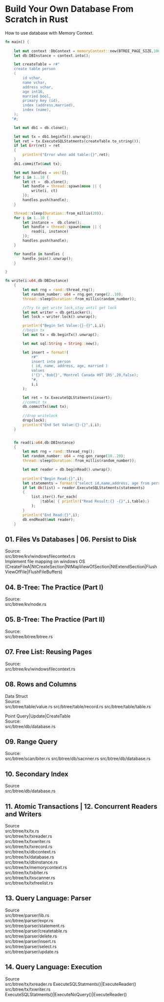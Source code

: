 # Build Your Own Database From Scratch in Rust

How to use database with Memory Context.
```rust
fn main() {
   
    let mut context :DbContext = memoryContext::new(BTREE_PAGE_SIZE,1000).into();
    let db:DBInstance = context.into();

    let createTable = r#"
    create table person
    ( 
        id vchar,
        name vchar,
        address vchar,
        age int16,
        married bool,
        primary key (id),
        index (address,married),
        index (name),
    );
   "#;

    let mut db1 = db.clone();

    let mut tx = db1.beginTx().unwrap();
    let ret = tx.ExecuteSQLStatments(createTable.to_string());
    if let Err(ret) = ret
    {
        println!("Error when add table:{}",ret);
    }
    db1.commitTx(&mut tx);

    let mut handles = vec![];
    for i in 1..10 {
        let ct =  db.clone();
        let handle = thread::spawn(move || {
            write(i, ct)
        });
        handles.push(handle);
    }

    thread::sleep(Duration::from_millis(20));
    for i in 1..10 {
        let instance =  db.clone();
        let handle = thread::spawn(move || {
            read(i, instance)
        });
        handles.push(handle);
    }

    for handle in handles {
        handle.join().unwrap();
    }

}

fn write(i:u64,db:DBInstance)
    {
        let mut rng = rand::thread_rng();
        let random_number: u64 = rng.gen_range(2..10);
        thread::sleep(Duration::from_millis(random_number));

        //Try to get write lock,stay until get lock
        let mut writer = db.getLocker();
        let lock = writer.lock().unwrap();

        println!("Begin Set Value:{}-{}",i,i);        
        //begin tx 
        let mut tx = db.beginTx().unwrap();

        let mut sql:String = String::new();

        let insert = format!(
            r#"
            insert into person
            ( id, name, address, age, married )
            values
            ('{}','Bob{}','Montrel Canada H9T 1R5',20,false);
            "#,
            i,i
        );

        let ret = tx.ExecuteSQLStatments(insert);
        //commit tx
        db.commitTx(&mut tx);
        
        //drop writelock
        drop(lock);
        println!("End Set Value:{}-{}",i,i);        
    }


    fn read(i:u64,db:DBInstance)
    {
        let mut rng = rand::thread_rng();
        let random_number: u64 = rng.gen_range(10..20);
        thread::sleep(Duration::from_millis(random_number));

        let mut reader = db.beginRead().unwrap();
        
        println!("Begin Read:{}",i);        
        let statements = format!("select id,name,address, age from person index by id = '{}';",i);
        if let Ok(list) = reader.ExecuteSQLStatments(statements)
        {
            list.iter().for_each(
                |table| { println!("Read Result:{} -{}",i,table);}
            );
        }
        println!("End Read:{}",i);        
        db.endRead(&mut reader);
    }


```



## 01. Files Vs Databases | 06. Persist to Disk

Source:    
   src/btree/kv/windowsfilecontext.rs     
Implement file mapping on windows OS
(CreateFileA|NtCreateSection|NtMapViewOfSection|NtExtendSection|FlushViewOfFile|FlushFileBuffers)

## 04. B-Tree: The Practice (Part I) 
Source:    
  src/btree/kv/node.rs

## 05. B-Tree: The Practice (Part II)
Source:    
  src/btree/btree/btree.rs

## 07. Free List: Reusing Pages
Source:    
  src/btree/kv/windowsfilecontext.rs  

## 08. Rows and Columns

Data Struct    
Source:    
  src/btree/table/value.rs
  src/btree/table/record.rs
  src/btree/table/table.rs   

Point Query|Update|CreateTable   
Source:    
  src/btree/db/database.rs

## 09. Range Query

Source:    
  src/btree/scan/biter.rs
  src/btree/db/sacnner.rs
  src/btree/db/database.rs

## 10. Secondary Index

Source     
  src/btree/db/database.rs

## 11. Atomic Transactions | 12. Concurrent Readers and Writers

Source    
  src/btree/tx/tx.rs    
  src/btree/tx/txreader.rs    
  src/btree/tx/txwriter.rs    
  src/btree/tx/txrecord.rs   
  src/btree/tx/dbcontext.rs   
  src/btree/tx/database.rs   
  src/btree/tx/dbinstance.rs   
  src/btree/tx/memorycontext.rs   
  src/btree/tx/txbiter.rs   
  src/btree/tx/txscanner.rs   
  src/btree/tx/txfreelist.rs   

## 13. Query Language: Parser

Source    
  src/btree/parser/lib.rs    
  src/btree/parser/expr.rs    
  src/btree/parser/statement.rs    
  src/btree/parser/createtable.rs   
  src/btree/parser/delete.rs    
  src/btree/parser/insert.rs    
  src/btree/parser/select.rs    
  src/btree/parser/update.rs   

## 14. Query Language: Execution

Source    
  src/btree/tx/txreader.rs  ExecuteSQLStatments()|ExecuteReader()    
  src/btree/tx/txwriter.rs  ExecuteSQLStatments()|ExecuteNoQuery()|ExecuteReader()    



